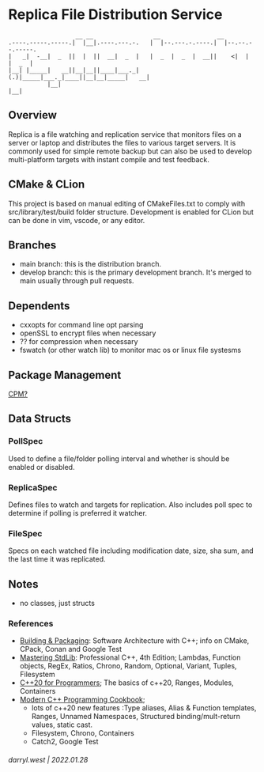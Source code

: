 # Replica File Distribution Service

```
                   __ __                 __                __                
.----.-----.-----.|  |__|.----.---.-.   |  |--.---.-.----.|  |--.--.--.-----.
|   _|  -__|  _  ||  |  ||  __|  _  |   |  _  |  _  |  __||    <|  |  |  _  |
|__| |_____|   __||__|__||____|___._|(.)|_____|___._|____||__|__|_____|   __|
           |__|                                                      |__|   
```

## Overview

Replica is a file watching and replication service that monitors files on a server or laptop and distributes the files to
various target servers.  It is commonly used for simple remote backup but can also be used to develop multi-platform
targets with instant compile and test feedback.

## CMake & CLion

This project is based on manual editing of CMakeFiles.txt to comply with src/library/test/build folder structure.  Development 
is enabled for CLion but can be done in vim, vscode, or any editor.

## Branches

* main branch: this is the distribution branch.
* develop branch: this is the primary development branch.  It's merged to main usually through pull requests.

## Dependents

* cxxopts for command line opt parsing
* openSSL to encrypt files when necessary
* ?? for compression when necessary
* fswatch (or other watch lib) to monitor mac os or linux file systesms

## Package Management

[CPM?](https://github.com/cpm-cmake/CPM.cmake)

## Data Structs

### PollSpec

Used to define a file/folder polling interval and whether is should be enabled or disabled.

### ReplicaSpec

Defines files to watch and targets for replication.  Also includes poll spec to determine if polling is preferred it watcher.


### FileSpec

Specs on each watched file including modification date, size, sha sum, and the last time it was replicated.

## Notes

* no classes, just structs

### References

* [Building & Packaging](https://learning.oreilly.com/library/view/software-architecture-with/9781838554590/7f997c01-2634-4584-be95-0b068f448312.xhtml#uuid-f1312c0b-6145-4f6c-a1ea-16e37221eb42): Software Architecture with C++; info on CMake, CPack, Conan and Google Test
* [Mastering StdLib](https://learning.oreilly.com/library/view/professional-c-4th/9781119421306/c18.xhtml): Professional C++, 4th Edition; Lambdas, Function objects, RegEx, Ratios, Chrono, Random, Optional, Variant, Tuples, Filesystem
* [C++20 for Programmers](https://learning.oreilly.com/library/view/c-20-for-programmers/9780136905776/ch06.xhtml#ch06); The basics of c++20, Ranges, Modules, Containers
* [Modern C++ Programming Cookbook](https://learning.oreilly.com/library/view/modern-c-programming/9781800208988/Text/Chapter_1.xhtml#_idParaDest-18); 
  * lots of c++20 new features :Type aliases, Alias & Function templates, Ranges, Unnamed Namespaces, Structured binding/mult-return values, static cast.
  * Filesystem, Chrono, Containers
  * Catch2, Google Test

###### darryl.west | 2022.01.28

